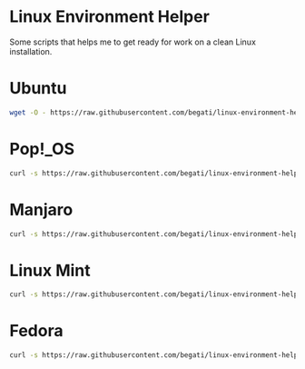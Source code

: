 # Linux Environment Helper

Some scripts that helps me to get ready for work on a clean Linux installation.

# Ubuntu

 ```bash
wget -O - https://raw.githubusercontent.com/begati/linux-environment-helper/main/ubuntu-config.sh | sudo bash
 ```

# Pop!_OS

 ```bash
curl -s https://raw.githubusercontent.com/begati/linux-environment-helper/main/popos-config.sh | sudo bash
 ```

# Manjaro

  ```bash
curl -s https://raw.githubusercontent.com/begati/linux-environment-helper/main/manjaro-config.sh | sudo bash
 ```

# Linux Mint

 ```bash
curl -s https://raw.githubusercontent.com/begati/linux-environment-helper/main/mint-config.sh | sudo bash
 ```
# Fedora

  ```bash
curl -s https://raw.githubusercontent.com/begati/linux-environment-helper/main/fedora-config.sh | sudo bash
 ```
